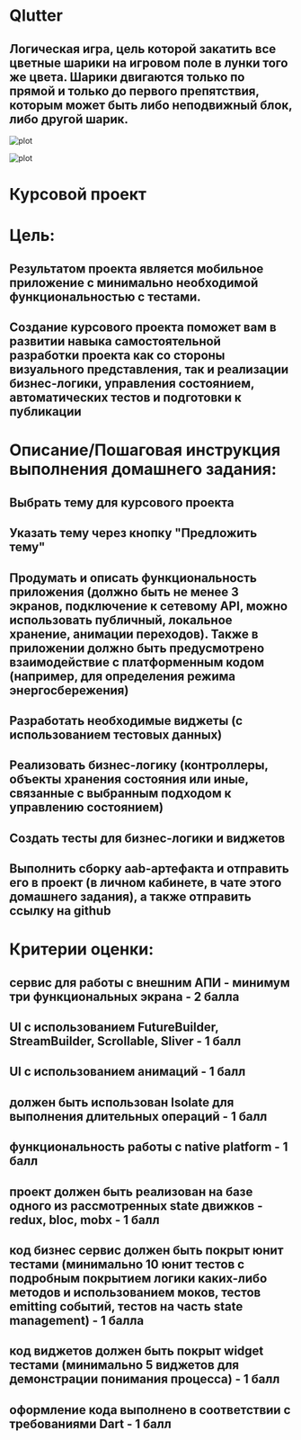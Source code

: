 # Qlutter                            

## Логическая игра, цель которой закатить все цветные шарики на игровом поле в лунки того же цвета. Шарики двигаются только по прямой и только до первого препятствия, которым может быть либо неподвижный блок, либо другой шарик.

![plot](./images/Screen1.png)

![plot](./images/Screen2.png)


# Курсовой проект

# Цель:
## Результатом проекта является мобильное приложение с минимально необходимой функциональностью с тестами.
## Создание курсового проекта поможет вам в развитии навыка самостоятельной разработки проекта как со стороны визуального представления, так и реализации бизнес-логики, управления состоянием, автоматических тестов и подготовки к публикации

# Описание/Пошаговая инструкция выполнения домашнего задания:
## Выбрать тему для курсового проекта
## Указать тему через кнопку "Предложить тему"
## Продумать и описать функциональность приложения (должно быть не менее 3 экранов, подключение к сетевому API, можно использовать публичный, локальное хранение, анимации переходов). Также в приложении должно быть предусмотрено взаимодействие с платформенным кодом (например, для определения режима энергосбережения)
## Разработать необходимые виджеты (с использованием тестовых данных)
## Реализовать бизнес-логику (контроллеры, объекты хранения состояния или иные, связанные с выбранным подходом к управлению состоянием)
## Создать тесты для бизнес-логики и виджетов
## Выполнить сборку aab-артефакта и отправить его в проект (в личном кабинете, в чате этого домашнего задания), а также отправить ссылку на github

# Критерии оценки:
## сервис для работы с внешним АПИ - минимум три функциональных экрана - 2 балла
## UI c использованием FutureBuilder, StreamBuilder, Scrollable, Sliver - 1 балл
## UI с использованием анимаций - 1 балл
## должен быть использован Isolate для выполнения длительных операций - 1 балл
## функциональность работы с native platform - 1 балл
## проект должен быть реализован на базе одного из рассмотренных state движков - redux, bloc, mobx - 1 балл
## код бизнес сервис должен быть покрыт юнит тестами (минимально 10 юнит тестов с подробным покрытием логики каких-либо методов и использованием моков, тестов emitting событий, тестов на часть state management) - 1 балла
## код виджетов должен быть покрыт widget тестами (минимально 5 виджетов для демонстрации понимания процесса) - 1 балл
## оформление кода выполнено в соответствии с требованиями Dart - 1 балл